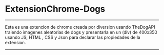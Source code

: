 # ExtensionChrome-Dogs

***
Esta es una extencion de chrome creada por diversion usando TheDogAPI
traiendo imagenes aleatorias de dogs y presentarla en un (div)
de 400x350 usando JS, HTML , CSS y Json para declarar las propiedades de la
extension.
***
